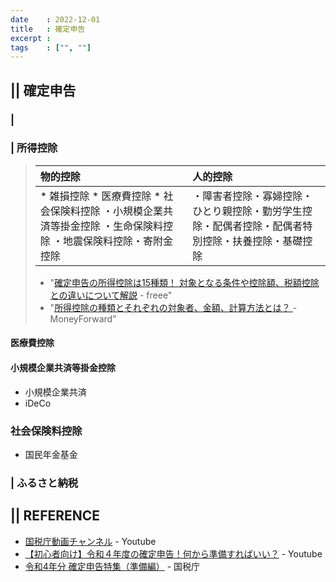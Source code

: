 ```yaml
---
date    : 2022-12-01
title   : 確定申告
excerpt : 
tags    : ["", ""]
---
```


## || 確定申告
### | 

### | 所得控除
> |物的控除|人的控除|
> |:-|:-|
> |* 雑損控除 * 医療費控除 * 社会保険料控除 ・小規模企業共済等掛金控除 ・生命保険料控除 ・地震保険料控除・寄附金控除|・障害者控除・寡婦控除・ひとり親控除・勤労学生控除・配偶者控除・配偶者特別控除・扶養控除・基礎控除|
> 
> * "[確定申告の所得控除は15種類！ 対象となる条件や控除額、税額控除との違いについて解説](https://www.freee.co.jp/kb/kb-kakuteishinkoku/deduction/) - freee"
> * "[所得控除の種類とそれぞれの対象者、金額、計算方法とは？
](https://biz.moneyforward.com/payroll/basic/39329/) - MoneyForward"

#### 医療費控除

#### 小規模企業共済等掛金控除
* 小規模企業共済
* iDeCo

### 社会保険料控除
* 国民年金基金

### | ふるさと納税


## || REFERENCE
- [国税庁動画チャンネル](https://www.youtube.com/user/ntachannel) - Youtube
- [【初心者向け】令和４年度の確定申告！何から準備すればいい？](https://youtu.be/1mmc2RZCHvo) - Youtube
- [令和4年分 確定申告特集（準備編）](https://www.nta.go.jp/taxes/shiraberu/shinkoku/tokushu/r04junbi/index.htm) - 国税庁
